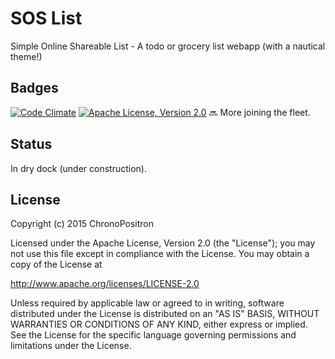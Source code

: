 # SOS List
Simple Online Shareable List - A todo or grocery list webapp (with a nautical theme!)

## Badges

[![Code Climate](https://codeclimate.com/github/ChronoPositron/sos_list/badges/gpa.svg)](https://codeclimate.com/github/ChronoPositron/sos_list) [![Apache License, Version 2.0](https://img.shields.io/github/license/chronopositron/sos_list.svg)](http://opensource.org/licenses/Apache-2.0) :soon: More joining the fleet.

## Status

In dry dock (under construction).


## License

Copyright (c) 2015 ChronoPositron

Licensed under the Apache License, Version 2.0 (the "License");
you may not use this file except in compliance with the License.
You may obtain a copy of the License at

   http://www.apache.org/licenses/LICENSE-2.0

Unless required by applicable law or agreed to in writing, software
distributed under the License is distributed on an "AS IS" BASIS,
WITHOUT WARRANTIES OR CONDITIONS OF ANY KIND, either express or implied.
See the License for the specific language governing permissions and
limitations under the License.
